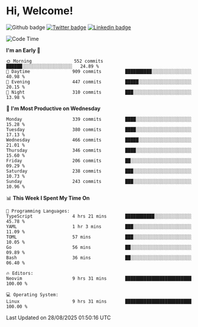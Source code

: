   # Hi, Welcome!
  ![Github badge](https://img.shields.io/github/followers/kraken-afk.svg?style=social&label=Follow&maxAge=2592000)
  [![Twitter badge](https://img.shields.io/badge/-Twitter-00acee?style=flat-square&logo=Twitter&logoColor=white)](https://twitter.com/trshppl)
  [![Linkedin badge](https://img.shields.io/badge/LinkedIn-0077B5?style=flat-square&logo=linkedin&logoColor=white)](https://www.linkedin.com/in/noveanrer)
<!--START_SECTION:waka-->
![Code Time](http://img.shields.io/badge/Code%20Time-1%2C201%20hrs%2054%20mins-blue)

**I'm an Early 🐤** 

```text
🌞 Morning                552 commits         ██████░░░░░░░░░░░░░░░░░░░   24.89 % 
🌆 Daytime                909 commits         ██████████░░░░░░░░░░░░░░░   40.98 % 
🌃 Evening                447 commits         █████░░░░░░░░░░░░░░░░░░░░   20.15 % 
🌙 Night                  310 commits         ███░░░░░░░░░░░░░░░░░░░░░░   13.98 % 
```
📅 **I'm Most Productive on Wednesday** 

```text
Monday                   339 commits         ████░░░░░░░░░░░░░░░░░░░░░   15.28 % 
Tuesday                  380 commits         ████░░░░░░░░░░░░░░░░░░░░░   17.13 % 
Wednesday                466 commits         █████░░░░░░░░░░░░░░░░░░░░   21.01 % 
Thursday                 346 commits         ████░░░░░░░░░░░░░░░░░░░░░   15.60 % 
Friday                   206 commits         ██░░░░░░░░░░░░░░░░░░░░░░░   09.29 % 
Saturday                 238 commits         ███░░░░░░░░░░░░░░░░░░░░░░   10.73 % 
Sunday                   243 commits         ███░░░░░░░░░░░░░░░░░░░░░░   10.96 % 
```


📊 **This Week I Spent My Time On** 

```text
💬 Programming Languages: 
TypeScript               4 hrs 21 mins       ███████████░░░░░░░░░░░░░░   45.78 % 
YAML                     1 hr 3 mins         ███░░░░░░░░░░░░░░░░░░░░░░   11.09 % 
TOML                     57 mins             ███░░░░░░░░░░░░░░░░░░░░░░   10.05 % 
Go                       56 mins             ██░░░░░░░░░░░░░░░░░░░░░░░   09.89 % 
Bash                     36 mins             ██░░░░░░░░░░░░░░░░░░░░░░░   06.40 % 

🔥 Editors: 
Neovim                   9 hrs 31 mins       █████████████████████████   100.00 % 

💻 Operating System: 
Linux                    9 hrs 31 mins       █████████████████████████   100.00 % 
```


 Last Updated on 28/08/2025 01:50:16 UTC
<!--END_SECTION:waka-->